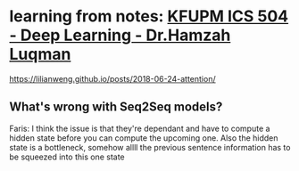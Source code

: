 # learning from notes: [KFUPM ICS 504 - Deep Learning - Dr.Hamzah Luqman](https://faculty.kfupm.edu.sa/ICS/hluqman/courses/212-ics504.html)



https://lilianweng.github.io/posts/2018-06-24-attention/

## What's wrong with Seq2Seq models?

Faris: I think the issue is that they're dependant and have to compute a hidden state before you can compute the upcoming one. Also the hidden state is a bottleneck, somehow allll the previous sentence information has to be squeezed into this one state


